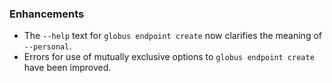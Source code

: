 ### Enhancements

* The `--help` text for `globus endpoint create` now clarifies the meaning of `--personal`.
* Errors for use of mutually exclusive options to `globus endpoint create` have been improved.
